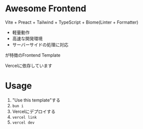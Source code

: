 # Awesome Frontend

Vite + Preact + Tailwind + TypeScript + Biome(Linter + Formatter)

- 軽量動作
- 高速な開発環境
- サーバーサイドの処理に対応

が特徴のFrontend Template


Vercelに依存しています

# Usage
1. "Use this template"する
2. `bun i`
3. Vercelにデプロイする
4. `vercel link`
5. `vercel dev`
